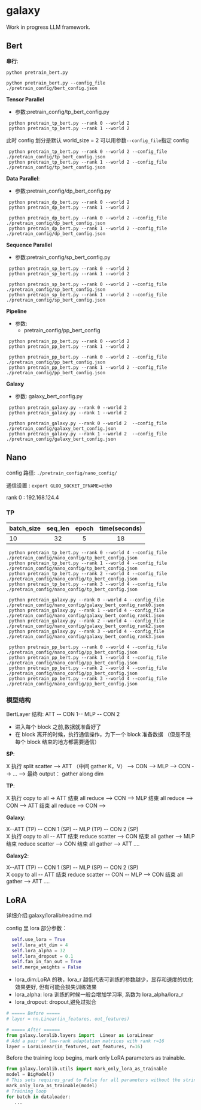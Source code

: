 # galaxy

Work in progress LLM framework.

## Bert

**串行**:

```shell
python pretrain_bert.py
```

```shell
python pretrain_bert.py --config_file ./pretrain_config/bert_config.json
```

**Tensor Parallel**

- 参数:pretrain_config/tp_bert_config.py

```shell
 python pretrain_tp_bert.py --rank 0 --world 2
 python pretrain_tp_bert.py --rank 1 --world 2
```

此时 config 划分是默认 world_size = 2
可以用参数`--config_file`指定 config

```shell
 python pretrain_tp_bert.py --rank 0 --world 2 --config_file ./pretrain_config/tp_bert_config.json
 python pretrain_tp_bert.py --rank 1 --world 2 --config_file ./pretrain_config/tp_bert_config.json
```

**Data Parallel**:

- 参数:pretrain_config/dp_bert_config.py

```shell
 python pretrain_dp_bert.py --rank 0 --world 2
 python pretrain_dp_bert.py --rank 1 --world 2
```

```shell
 python pretrain_dp_bert.py --rank 0 --world 2 --config_file ./pretrain_config/dp_bert_config.json
 python pretrain_dp_bert.py --rank 1 --world 2 --config_file ./pretrain_config/dp_bert_config.json
```

**Sequence Parallel**

- 参数:pretrain_config/sp_bert_config.py

```shell
 python pretrain_sp_bert.py --rank 0 --world 2
 python pretrain_sp_bert.py --rank 1 --world 2
```

```shell
 python pretrain_sp_bert.py --rank 0 --world 2 --config_file ./pretrain_config/sp_bert_config.json
 python pretrain_sp_bert.py --rank 1 --world 2 --config_file ./pretrain_config/sp_bert_config.json
```

**Pipeline**

- 参数:
  - pretrain_config/pp_bert_config

```shell
 python pretrain_pp_bert.py --rank 0 --world 2
 python pretrain_pp_bert.py --rank 1 --world 2
```

```shell
 python pretrain_pp_bert.py --rank 0 --world 2 --config_file ./pretrain_config/pp_bert_config.json
 python pretrain_pp_bert.py --rank 1 --world 2 --config_file ./pretrain_config/pp_bert_config.json
```

**Galaxy**

- 参数: galaxy_bert_config.py

```shell
 python pretrain_galaxy.py --rank 0 --world 2
 python pretrain_galaxy.py --rank 1 --world 2
```

```shell
 python pretrain_galaxy.py --rank 0 --world 2  --config_file ./pretrain_config/galaxy_bert_config.json
 python pretrain_galaxy.py --rank 1 --world 2  --config_file ./pretrain_config/galaxy_bert_config.json
```

## Nano

config 路径: `./pretrain_config/nano_config/`

通信设置 : `export GLOO_SOCKET_IFNAME=eth0`

rank 0 : 192.168.124.4

### TP

| batch_size | seq_len | epoch | time(seconds) |
| :--------- | :-----: | :---: | :-----------: |
| 10         |   32    |   5   |      18       |

```shell
 python pretrain_tp_bert.py --rank 0 --world 4 --config_file ./pretrain_config/nano_config/tp_bert_config.json
 python pretrain_tp_bert.py --rank 1 --world 4 --config_file ./pretrain_config/nano_config/tp_bert_config.json
 python pretrain_tp_bert.py --rank 2 --world 4 --config_file ./pretrain_config/nano_config/tp_bert_config.json
 python pretrain_tp_bert.py --rank 3 --world 4 --config_file ./pretrain_config/nano_config/tp_bert_config.json
```

```shell
 python pretrain_galaxy.py --rank 0 --world 4 --config_file ./pretrain_config/nano_config/galaxy_bert_config_rank0.json
 python pretrain_galaxy.py --rank 1 --world 4 --config_file ./pretrain_config/nano_config/galaxy_bert_config_rank1.json
 python pretrain_galaxy.py --rank 2 --world 4 --config_file ./pretrain_config/nano_config/galaxy_bert_config_rank2.json
 python pretrain_galaxy.py --rank 3 --world 4 --config_file ./pretrain_config/nano_config/galaxy_bert_config_rank3.json
```

```shell
 python pretrain_pp_bert.py --rank 0 --world 4 --config_file ./pretrain_config/nano_config/pp_bert_config.json
 python pretrain_pp_bert.py --rank 1 --world 4 --config_file ./pretrain_config/nano_config/pp_bert_config.json
 python pretrain_pp_bert.py --rank 2 --world 4 --config_file ./pretrain_config/nano_config/pp_bert_config.json
 python pretrain_pp_bert.py --rank 3 --world 4 --config_file ./pretrain_config/nano_config/pp_bert_config.json
```

### 模型结构

BertLayer 结构: ATT -- CON 1-- MLP -- CON 2

- 进入每个 block 之前,数据就准备好了
- 在 block 离开的时候，执行通信操作，为下一个 block 准备数据 （但是不是每个 block 结束的地方都需要通信）

**SP**:

X 执行 split scatter --> ATT （中间 gather K，V） --> CON --> MLP --> CON --> ... --> 最终 output： gather along dim <br>

**TP**:

X 执行 copy to all -> ATT 结束 all reduce --> CON --> MLP 结束 all reduce --> CON --> ATT 结束 all reduce --> CON --> <br>

**Galaxy**:

X--ATT (TP) -- CON 1 (SP) -- MLP (TP) -- CON 2 (SP) <br>
X 执行 copy to all -- ATT 结束 reduce scatter --> CON 结束 all gather --> MLP 结束 reduce scatter --> CON 结束 all gather --> ATT .... <br>

**Galaxy2**:

X--ATT (TP) -- CON 1 (SP) -- MLP (SP) -- CON 2 (SP) <br>
X copy to all -- ATT 结束 reduce scatter -- CON -- MLP --> CON 结束 all gather --> ATT .... <br>

## LoRA

详细介绍:galaxy/loralib/readme.md

config 里 lora 部分参数：

```python
  self.use_lora = True
  self.lora_att_dim = 4
  self.lora_alpha = 32
  self.lora_dropout = 0.1
  self.fan_in_fan_out = True
  self.merge_weights = False
```

- lora_dim:LoRA 的秩，lora_r 越低代表可训练的参数越少，显存和速度的优化效果更好, 但有可能会损失训练效果
- lora_alpha: lora 训练的时候一般会增加学习率, 系数为 lora_alpha/lora_r
- lora_dropout: dropout,避免过拟合

```python
# ===== Before =====
# layer = nn.Linear(in_features, out_features)

# ===== After ======
from galaxy.loralib.layers import  Linear as LoraLinear
# Add a pair of low-rank adaptation matrices with rank r=16
layer = LoraLinear(in_features, out_features, r=16)
```

Before the training loop begins, mark only LoRA parameters as trainable.

```python
from galaxy.loralib.utils import mark_only_lora_as_trainable
model = BigModel()
# This sets requires_grad to False for all parameters without the string "lora_" in their names
mark_only_lora_as_trainable(model)
# Training loop
for batch in dataloader:
   ...
```
